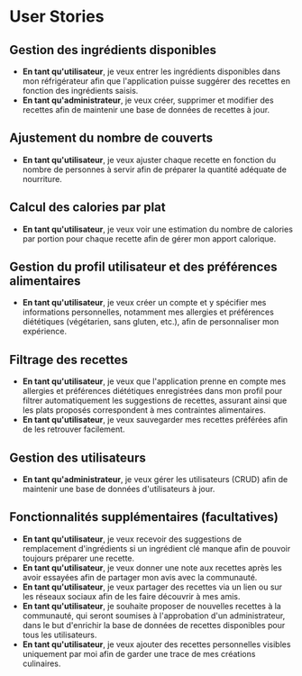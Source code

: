 # User Stories

## Gestion des ingrédients disponibles
- **En tant qu'utilisateur**, je veux entrer les ingrédients disponibles dans mon réfrigérateur afin que l'application puisse suggérer des recettes en fonction des ingrédients saisis.
- **En tant qu'administrateur**, je veux créer, supprimer et modifier des recettes afin de maintenir une base de données de recettes à jour.

## Ajustement du nombre de couverts
- **En tant qu'utilisateur**, je veux ajuster chaque recette en fonction du nombre de personnes à servir afin de préparer la quantité adéquate de nourriture.

## Calcul des calories par plat
- **En tant qu'utilisateur**, je veux voir une estimation du nombre de calories par portion pour chaque recette afin de gérer mon apport calorique.

## Gestion du profil utilisateur et des préférences alimentaires
- **En tant qu'utilisateur**, je veux créer un compte et y spécifier mes informations personnelles, notamment mes allergies et préférences diététiques (végétarien, sans gluten, etc.), afin de personnaliser mon expérience.

## Filtrage des recettes
- **En tant qu'utilisateur**, je veux que l'application prenne en compte mes allergies et préférences diététiques enregistrées dans mon profil pour filtrer automatiquement les suggestions de recettes, assurant ainsi que les plats proposés correspondent à mes contraintes alimentaires.
- **En tant qu'utilisateur**, je veux sauvegarder mes recettes préférées afin de les retrouver facilement.

## Gestion des utilisateurs
- **En tant qu'administrateur**, je veux gérer les utilisateurs (CRUD) afin de maintenir une base de données d'utilisateurs à jour.

## Fonctionnalités supplémentaires (facultatives)
- **En tant qu'utilisateur**, je veux recevoir des suggestions de remplacement d'ingrédients si un ingrédient clé manque afin de pouvoir toujours préparer une recette.
- **En tant qu'utilisateur**, je veux donner une note aux recettes après les avoir essayées afin de partager mon avis avec la communauté.
- **En tant qu'utilisateur**, je veux partager des recettes via un lien ou sur les réseaux sociaux afin de les faire découvrir à mes amis.
- **En tant qu'utilisateur**, je souhaite proposer de nouvelles recettes à la communauté, qui seront soumises à l'approbation d'un administrateur, dans le but d'enrichir la base de données de recettes disponibles pour tous les utilisateurs.
- **En tant qu'utilisateur**, je veux ajouter des recettes personnelles visibles uniquement par moi afin de garder une trace de mes créations culinaires.

